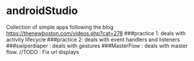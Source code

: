 # androidStudio

Collection of simple apps following the blog https://thenewboston.com/videos.php?cat=278
###practice 1: deals with activity lifecycle
###practice 2: deals with event handlers and listeners
###swiperdiaper : deals with gestures
###MasterFlow : deals with master flow. //TODO : Fix url displays
